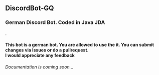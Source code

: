 <h2> DiscordBot-GQ</h2>

<h3> German Discord Bot. Coded in Java JDA </h3>.  
<h4>  
This bot is a german bot. You are allowed to use the it. You can submit changes via Issues or do a pullrequest.</br>
I would appreciate any feedback
</h4> 
 
<h6> Documentation is coming soon... </h6>
